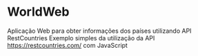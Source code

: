 # WorldWeb
Aplicação Web para obter informações dos países utilizando API RestCountries
Exemplo simples da utilização da API https://restcountries.com/ com JavaScript

